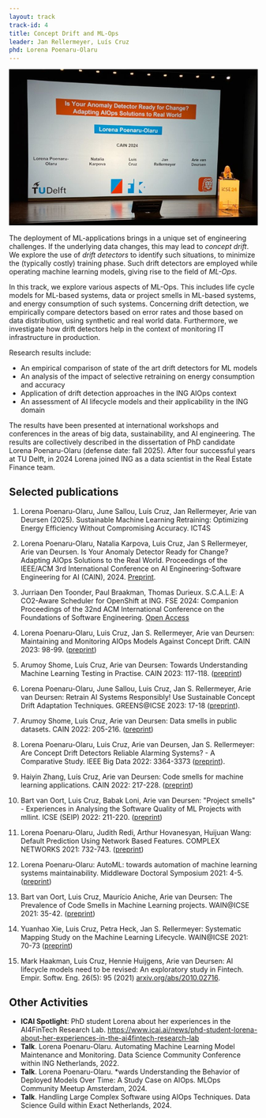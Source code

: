 ```yaml
---
layout: track
track-id: 4
title: Concept Drift and ML-Ops
leader: Jan Rellermeyer, Luís Cruz
phd: Lorena Poenaru-Olaru
---
```


![](../img/lorena-cain-2024.jpeg)

The deployment of ML-applications brings in a unique set of engineering challenges. 
If the underlying data changes, this may lead to _concept drift_. We explore the use of _drift detectors_ to identify such situations, to minimize the (typically costly) training phase. 
Such drift detectors are employed while operating machine learning models, giving rise to the field of _ML-Ops_.

In this track, we explore various aspects of ML-Ops. This includes life cycle models for ML-based systems, data or project smells in ML-based systems, and energy consumption of such systems.
Concerning drift detection, we empirically compare detectors based on error rates and those based on data distribution, using synthetic and real world data. Furthermore, we investigate how drift detectors help in the context of monitoring IT infrastructure in production.

Research results include:

- An empirical comparison of state of the art drift detectors for ML models
- An analysis of the impact of selective retraining on energy consumption and accuracy
- Application of drift detection approaches in the ING AIOps context
- An assessment of AI lifecycle models and their applicability in the ING domain

The results have been presented at international workshops and conferences in the areas of big data, sustainability, and AI engineering. The results are collectively described in the dissertation of PhD candidate Lorena Poenaru-Olaru (defense date: fall 2025). After four successful years at TU Delft, in 2024 Lorena joined ING as a data scientist in the Real Estate Finance team.

## Selected publications

1. Lorena Poenaru-Olaru, June Sallou, Luís Cruz, Jan Rellermeyer, Arie van Deursen (2025). Sustainable Machine Learning Retraining: Optimizing Energy Efficiency Without Compromising Accuracy. ICT4S

1. Lorena Poenaru-Olaru, Natalia Karpova, Luis Cruz, Jan S Rellermeyer, Arie van Deursen. Is Your Anomaly Detector Ready for Change? Adapting AIOps Solutions to the Real World. Proceedings of the IEEE/ACM 3rd International Conference on AI Engineering-Software Engineering for AI (CAIN), 2024. [Preprint](https://arxiv.org/pdf/2311.10421).

1. Jurriaan Den Toonder, Paul Braakman, Thomas Durieux. S.C.A.L.E: A CO2-Aware Scheduler for OpenShift at ING. FSE 2024: Companion Proceedings of the 32nd ACM International Conference on the Foundations of Software Engineering. [Open Access](https://dl-acm-org.tudelft.idm.oclc.org/doi/10.1145/3663529.3663862)

1. Lorena Poenaru-Olaru, Luis Cruz, Jan S. Rellermeyer, Arie van Deursen: Maintaining and Monitoring AIOps Models Against Concept Drift. CAIN 2023: 98-99. ([preprint](https://research.tudelft.nl/en/publications/maintaining-and-monitoring-aiops-models-against-concept-drift))

1. Arumoy Shome, Luís Cruz, Arie van Deursen: Towards Understanding Machine Learning Testing in Practise. CAIN 2023: 117-118. ([preprint](https://research.tudelft.nl/en/publications/towards-understanding-machine-learning-testing-in-practise))

1. Lorena Poenaru-Olaru, June Sallou, Luis Cruz, Jan S. Rellermeyer, Arie van Deursen: Retrain AI Systems Responsibly! Use Sustainable Concept Drift Adaptation Techniques. GREENS@ICSE 2023: 17-18 ([preprint](https://research.tudelft.nl/en/publications/retrain-ai-systems-responsibly-use-sustainable-concept-drift-adap)).

1. Arumoy Shome, Luís Cruz, Arie van Deursen: Data smells in public datasets. CAIN 2022: 205-216. ([preprint](https://research.tudelft.nl/en/publications/data-smells-in-public-datasets))

1. Lorena Poenaru-Olaru, Luis Cruz, Arie van Deursen, Jan S. Rellermeyer: Are Concept Drift Detectors Reliable Alarming Systems? - A Comparative Study. IEEE Big Data 2022: 3364-3373 ([preprint](https://research.tudelft.nl/en/publications/are-concept-drift-detectors-reliable-alarming-systems-a-comparati)).

1. Haiyin Zhang, Luís Cruz, Arie van Deursen: Code smells for machine learning applications. CAIN 2022: 217-228. ([preprint](https://research.tudelft.nl/en/publications/code-smells-for-machine-learning-applications))

1. Bart van Oort, Luis Cruz, Babak Loni, Arie van Deursen: "Project smells" - Experiences in Analysing the Software Quality of ML Projects with mllint. ICSE (SEIP) 2022: 211-220. ([preprint](https://research.tudelft.nl/en/publications/project-smells-experiences-in-analysing-the-software-quality-of-m))

1. Lorena Poenaru-Olaru, Judith Redi, Arthur Hovanesyan, Huijuan Wang: Default Prediction Using Network Based Features. COMPLEX NETWORKS 2021: 732-743. ([preprint](https://research.tudelft.nl/en/publications/default-prediction-using-network-based-features))

1. Lorena Poenaru-Olaru: AutoML: towards automation of machine learning systems maintainability. Middleware Doctoral Symposium 2021: 4-5. ([preprint](https://research.tudelft.nl/en/publications/automl-towards-automation-of-machine-learning-systems-maintainabi))

1. Bart van Oort, Luis Cruz, Maurício Aniche, Arie van Deursen: The Prevalence of Code Smells in Machine Learning projects. WAIN@ICSE 2021: 35-42. ([preprint](https://research.tudelft.nl/en/publications/the-prevalence-of-code-smells-in-machine-learning-projects))

1. Yuanhao Xie, Luis Cruz, Petra Heck, Jan S. Rellermeyer: Systematic Mapping Study on the Machine Learning Lifecycle. WAIN@ICSE 2021: 70-73 ([preprint](https://research.tudelft.nl/en/publications/systematic-mapping-study-on-the-machine-learning-lifecycle))

1. Mark Haakman, Luis Cruz, Hennie Huijgens, Arie van Deursen: AI lifecycle models need to be revised: An exploratory study in Fintech. Empir. Softw. Eng. 26(5): 95 (2021) [arxiv.org/abs/2010.02716](https://arxiv.org/abs/2010.02716).

## Other Activities

- **ICAI Spotlight**: PhD student Lorena about her experiences in the AI4FinTech Research Lab. <https://www.icai.ai/news/phd-student-lorena-about-her-experiences-in-the-ai4fintech-research-lab>
- **Talk**. Lorena Poenaru-Olaru. Automating Machine Learning Model Maintenance and Monitoring. Data Science Community Conference within ING Netherlands, 2022.
- **Talk**. Lorena Poenaru-Olaru. *wards Understanding the Behavior of Deployed Models Over Time: A Study Case on AIOps. MLOps Community Meetup Amsterdam, 2024.
- **Talk**. Handling Large Complex Software using AIOps Techniques. Data Science Guild within Exact Netherlands, 2024.
